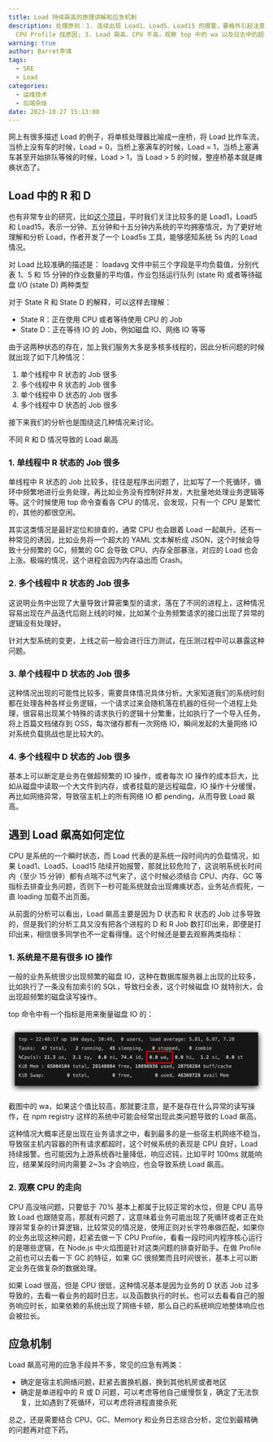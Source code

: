 ```yaml
---
title: Load 持续飙高的原理讲解和应急机制
description: 处理原则：1. 连续出现 Load1、Load5、Load15 的报警，要格外引起注意，系统可能真的吃不消了; 2. Load 飙高，CPU 也高，赶紧
  CPU Profile 找原因; 3. Load 飙高，CPU 不高，观察 top 中的 wa 以及日志中的超时报错，如果确定是网络问题，直接置换机器
warning: true
author: Barret李靖
tags:
  - SRE
  - Load
categories:
  - 运维技术
  - 后端杂烩
date: 2023-10-27 15:13:00
---
```


网上有很多描述 Load 的例子，将单核处理器比喻成一座桥，将 Load 比作车流，当桥上没有车的时候，Load = 0，当桥上塞满车的时候，Load = 1，当桥上塞满车甚至开始排队等候的时候，Load > 1，当 Load > 5 的时候，整座桥基本就是瘫痪状态了。

## Load 中的 R 和 D

也有非常专业的研究，比如[这个项目](https://gitee.com/anolis/ssar#%E7%89%B9%E5%BC%82%E6%8C%87%E6%A0%87load5s%E6%B7%B1%E5%85%A5%E8%AF%B4%E6%98%8E)，平时我们关注比较多的是 Load1，Load5 和 Load15，表示一分钟、五分钟和十五分钟内系统的平均拥塞情况，为了更好地理解和分析 Load，作者开发了一个 Load5s 工具，能够感知系统 5s 内的 Load 情况。

对 Load 比较准确的描述是：
loadavg 文件中前三个字段是平均负载值，分别代表 1、5 和 15 分钟的作业数量的平均值，作业包括运行队列 (state R) 或者等待磁盘 I/O (state D) 两种类型

对于 State R 和 State D 的解释，可以这样去理解：

- State R：正在使用 CPU 或者等待使用 CPU 的 Job
- State D：正在等待 IO 的 Job，例如磁盘 IO、网络 IO 等等

由于这两种状态的存在，加上我们服务大多是多核多线程的，因此分析问题的时候就出现了如下几种情况：

1. 单个线程中 R 状态的 Job 很多
2. 多个线程中 R 状态的 Job 很多
3. 单个线程中 D 状态的 Job 很多
4. 多个线程中 D 状态的 Job 很多

接下来我们的分析也是围绕这几种情况来讨论。

不同 R 和 D 情况导致的 Load 飙高

### 1. 单线程中 R 状态的 Job 很多

单线程中 R 状态的 Job 比较多，往往是程序出问题了，比如写了一个死循环，循环中频繁地进行业务处理，再比如业务没有控制好并发，大批量地处理业务逻辑等等。这个时候使用 top 命令查看各 CPU 的情况，会发现，只有一个 CPU 是繁忙的，其他的都很空闲。

其实这类情况是最好定位和排查的，通常 CPU 也会跟着 Load 一起飙升。还有一种常见的诱因，比如业务将一个超大的 YAML 文本解析成 JSON，这个时候会导致十分频繁的 GC，频繁的 GC 会导致 CPU、内存全部暴涨，对应的 Load 也会上涨。极端的情况，这个进程会因为内存溢出而 Crash。

### 2. 多个线程中 R 状态的 Job 很多

这说明业务中出现了大量导致计算密集型的请求，落在了不同的进程上，这种情况容易出现在产品迭代后刚上线的时候，比如某个业务频繁请求的接口出现了异常的逻辑没有处理好。

针对大型系统的变更，上线之前一般会进行压力测试，在压测过程中可以暴露这种问题。

### 3. 单个线程中 D 状态的 Job 很多

这种情况出现的可能性比较多，需要具体情况具体分析。大家知道我们的系统时刻都在处理各种各样业务逻辑，一个请求过来会随机落在机器的任何一个进程上处理，很容易出现某个特殊的请求执行的逻辑十分繁重，比如执行了一个导入任务，将上百篇文档储存到 OSS，每次储存都有一次网络 IO，瞬间发起的大量网络 IO 对系统负载挑战也是比较大的。

### 4. 多个线程中 D 状态的 Job 很多

基本上可以断定是业务在做超频繁的 IO 操作，或者每次 IO 操作的成本巨大，比如从磁盘中读取一个大文件到内存，或者挂载的是远程磁盘，IO 操作十分缓慢，再比如网络异常，导致宿主机上的所有网络 IO 都 pending，从而导致 Load 飙高。

## 遇到 Load 飙高如何定位

CPU 是系统的一个瞬时状态，而 Load 代表的是系统一段时间内的负载情况，如果 Load1、Load5、Load15 陆续开始报警，那就比较危险了，这说明系统长时间内（至少 15 分钟）都有点喘不过气来了，这个时候必须结合 CPU、内存、GC 等指标去排查业务问题，否则下一秒可能系统就会出现瘫痪状态，业务站点假死，一直 loading 加载不出页面。

从前面的分析可以看出，Load 飙高主要是因为 D 状态和 R 状态的 Job 过多导致的，但是我们的分析工具又没有把各个进程的 D 和 R Job 数打印出来，即便是打印出来，相信很多同学也不一定看得懂。这个时候还是要去观察两类指标：

### 1. 系统是不是有很多 IO 操作

一般的业务系统很少出现频繁的磁盘 IO，这种在数据库服务器上出现的比较多，比如执行了一条没有加索引的 SQL，导致扫全表，这个时候磁盘 IO 就特别大，会出现超频繁的磁盘读写操作。

top 命令中有一个指标是用来衡量磁盘 IO 的：

![Top](/blogimgs/2023/10/27/top.png)

截图中的 wa，如果这个值比较高，那就要注意，是不是存在什么异常的读写操作，在 npm registry 这样的系统中可能会经常出现此类问题导致的 Load 飙高。

这种情况大概率还是出现在业务请求之中，看到最多的是一些宿主机网络不稳当，导致宿主机内容器的所有请求都超时，这个时候系统的表现是 CPU 良好，Load 持续报警。也可能因为上游系统吞吐量降低，响应迟钝，比如平时 100ms 就能响应，结果某段时间内需要 2~3s 才会响应，也会导致系统 Load 飙高。

### 2. 观察 CPU 的走向

CPU 高没啥问题，只要低于 70% 基本上都属于比较正常的水位，但是 CPU 高导致 Load 也跟随变高，那就有问题了，这意味着业务可能出现了死循环或者正在处理非常复杂的计算逻辑，比较常见的情况是，使用正则对长字符串做匹配，如果你的业务出现这种问题，赶紧去做一下 CPU Profile，看看一段时间内程序核心运行的是哪些逻辑，在 Node.js 中火焰图是针对这类问题的排查好助手。在做 Profile 之前也可以去看一下 GC 的特征，如果 GC 很频繁而且时间很长，基本上可以断定业务在做复杂的数据处理。

如果 Load 很高，但是 CPU 很低，这种情况基本是因为业务的 D 状态 Job 过多导致的，去看一看业务的超时日志，以及函数执行的时长。也可以去看看自己的服务响应时长，如果依赖的系统出现了网络卡顿，那么自己的系统响应地整体响应也会被拉长。

## 应急机制

Load 飙高可用的应急手段并不多，常见的应急有两类：

- 确定是宿主机网络问题，赶紧去置换机器，换到其他机房或者地区
- 确定是单进程中的 R 或 D 问题，可以考虑等他自己缓慢恢复，确定了无法恢复，比如遇到了死循环，可以考虑将进程直接杀死

总之，还是需要结合 CPU、GC、Memory 和业务日志综合分析，定位到最精确的问题再对症下药。